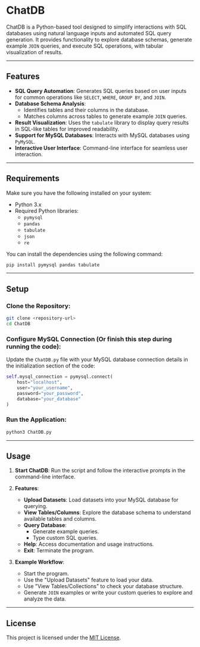 
# ChatDB

ChatDB is a Python-based tool designed to simplify interactions with SQL databases using natural language inputs and automated SQL query generation. It provides functionality to explore database schemas, generate example `JOIN` queries, and execute SQL operations, with tabular visualization of results.

---

## Features

- **SQL Query Automation**: Generates SQL queries based on user inputs for common operations like `SELECT`, `WHERE`, `GROUP BY`, and `JOIN`.
- **Database Schema Analysis**:
  - Identifies tables and their columns in the database.
  - Matches columns across tables to generate example `JOIN` queries.
- **Result Visualization**: Uses the `tabulate` library to display query results in SQL-like tables for improved readability.
- **Support for MySQL Databases**: Interacts with MySQL databases using `PyMySQL`.
- **Interactive User Interface**: Command-line interface for seamless user interaction.

---

## Requirements

Make sure you have the following installed on your system:

- Python 3.x
- Required Python libraries:
  - `pymysql`
  - `pandas`
  - `tabulate`
  - `json`
  - `re`

You can install the dependencies using the following command:

```bash
pip install pymysql pandas tabulate
```

---

## Setup

### Clone the Repository:
```bash
git clone <repository-url>
cd ChatDB
```

### Configure MySQL Connection (Or finish this step during running the code):
Update the `ChatDB.py` file with your MySQL database connection details in the initialization section of the code:
```python
self.mysql_connection = pymysql.connect(
    host="localhost",
    user="your_username",
    password="your_password",
    database="your_database"
)
```

### Run the Application:
```bash
python3 ChatDB.py
```

---

## Usage

1. **Start ChatDB**: Run the script and follow the interactive prompts in the command-line interface.

2. **Features**:
   - **Upload Datasets**: Load datasets into your MySQL database for querying.
   - **View Tables/Columns**: Explore the database schema to understand available tables and columns.
   - **Query Database**:
     - Generate example queries.
     - Type custom SQL queries.
   - **Help**: Access documentation and usage instructions.
   - **Exit**: Terminate the program.

3. **Example Workflow**:
   - Start the program.
   - Use the "Upload Datasets" feature to load your data.
   - Use "View Tables/Collections" to check your database structure.
   - Generate `JOIN` examples or write your custom queries to explore and analyze the data.

---

## License

This project is licensed under the [MIT License](LICENSE).
